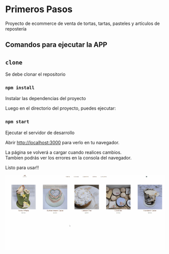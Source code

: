 # Primeros Pasos

Proyecto de ecommerce de venta de tortas, tartas, pasteles y artículos de repostería
## Comandos para ejecutar la APP

## `clone`

Se debe clonar el repositorio

### `npm install`
Instalar las dependencias del proyecto

Luego en el directorio del proyecto, puedes ejecutar:
### `npm start`
Ejecutar el servidor de desarrollo

Abrir [http://localhost:3000](http://localhost:3000) para verlo en tu navegador.

La página se volverá a cargar cuando realices cambios.\
Tambien podrás ver los errores en la consola del navegador.



Listo para usar!!


![](https://github.com/marracinonicolas/vgpasteleria_marracino/blob/main/navegation_vg.gif)